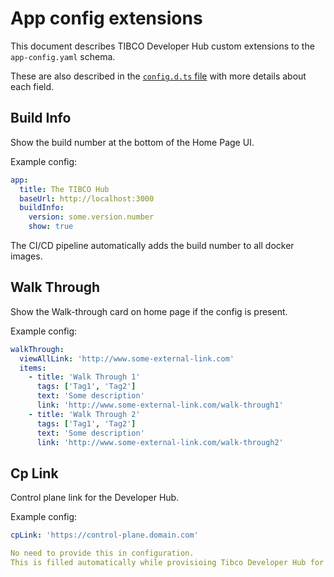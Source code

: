 # App config extensions

This document describes TIBCO Developer Hub custom extensions to the `app-config.yaml` schema.

These are also described in the [`config.d.ts` file](../config.d.ts) with more details about each field.

## Build Info

Show the build number at the bottom of the Home Page UI.

Example config:

```yaml
app:
  title: The TIBCO Hub
  baseUrl: http://localhost:3000
  buildInfo:
    version: some.version.number
    show: true
```

The CI/CD pipeline automatically adds the build number to all docker images.

## Walk Through

Show the Walk-through card on home page if the config is present.

Example config:

```yaml
walkThrough:
  viewAllLink: 'http://www.some-external-link.com'
  items:
    - title: 'Walk Through 1'
      tags: ['Tag1', 'Tag2']
      text: 'Some description'
      link: 'http://www.some-external-link.com/walk-through1'
    - title: 'Walk Through 2'
      tags: ['Tag1', 'Tag2']
      text: 'Some description'
      link: 'http://www.some-external-link.com/walk-through2'
```

## Cp Link

Control plane link for the Developer Hub.

Example config:

```yaml
cpLink: 'https://control-plane.domain.com'

No need to provide this in configuration.
This is filled automatically while provisioing Tibco Developer Hub for a data plane.
```
